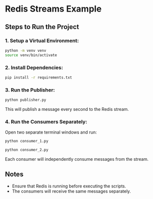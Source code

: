 # Redis Streams Example

## Steps to Run the Project
### 1. Setup a Virtual Environment:
```sh
python -m venv venv
source venv/bin/activate
```

### 2. Install Dependencies:
```sh
pip install -r requirements.txt
```

### 3. Run the Publisher:
```sh
python publisher.py
```
This will publish a message every second to the Redis stream.

### 4. Run the Consumers Separately:
Open two separate terminal windows and run:

```sh
python consumer_1.py

python consumer_2.py
```

Each consumer will independently consume messages from the stream.


## Notes

- Ensure that Redis is running before executing the scripts.
- The consumers will receive the same messages separately.

